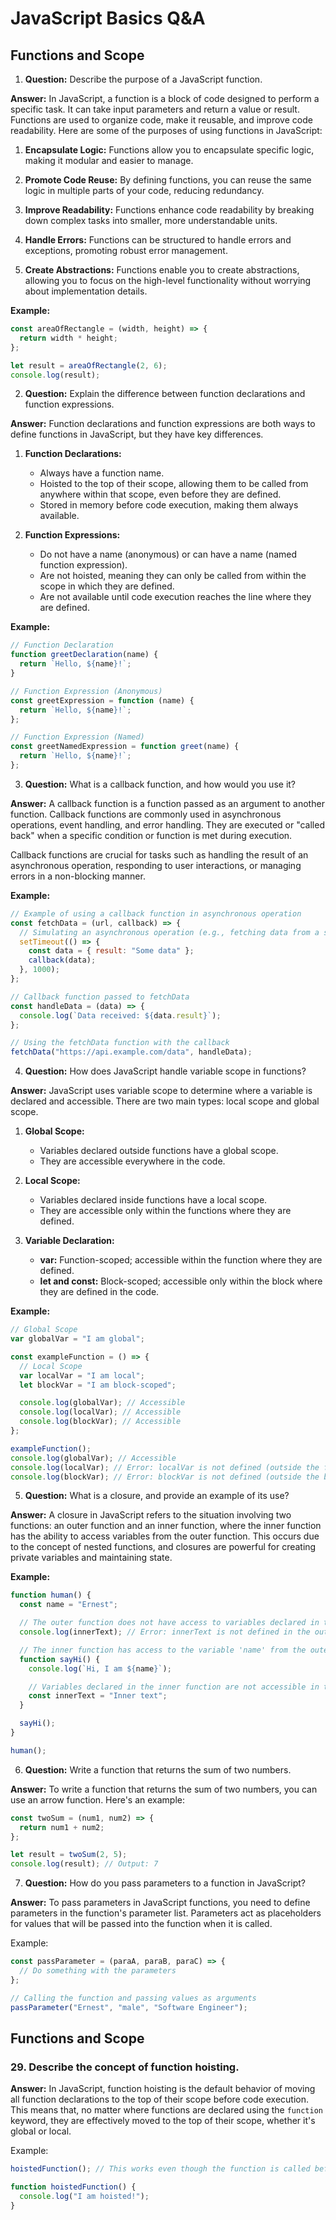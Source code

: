 # JavaScript Basics Q&A

## Functions and Scope

1. **Question:** Describe the purpose of a JavaScript function.

**Answer:**
In JavaScript, a function is a block of code designed to perform a specific task. It can take input parameters and return a value or result. Functions are used to organize code, make it reusable, and improve code readability. Here are some of the purposes of using functions in JavaScript:

1. **Encapsulate Logic:**
   Functions allow you to encapsulate specific logic, making it modular and easier to manage.

2. **Promote Code Reuse:**
   By defining functions, you can reuse the same logic in multiple parts of your code, reducing redundancy.

3. **Improve Readability:**
   Functions enhance code readability by breaking down complex tasks into smaller, more understandable units.

4. **Handle Errors:**
   Functions can be structured to handle errors and exceptions, promoting robust error management.

5. **Create Abstractions:**
   Functions enable you to create abstractions, allowing you to focus on the high-level functionality without worrying about implementation details.

**Example:**

```javascript
const areaOfRectangle = (width, height) => {
  return width * height;
};

let result = areaOfRectangle(2, 6);
console.log(result);
```

2. **Question:** Explain the difference between function declarations and function expressions.

**Answer:**
Function declarations and function expressions are both ways to define functions in JavaScript, but they have key differences.

1. **Function Declarations:**

   - Always have a function name.
   - Hoisted to the top of their scope, allowing them to be called from anywhere within that scope, even before they are defined.
   - Stored in memory before code execution, making them always available.

2. **Function Expressions:**
   - Do not have a name (anonymous) or can have a name (named function expression).
   - Are not hoisted, meaning they can only be called from within the scope in which they are defined.
   - Are not available until code execution reaches the line where they are defined.

**Example:**

```javascript
// Function Declaration
function greetDeclaration(name) {
  return `Hello, ${name}!`;
}

// Function Expression (Anonymous)
const greetExpression = function (name) {
  return `Hello, ${name}!`;
};

// Function Expression (Named)
const greetNamedExpression = function greet(name) {
  return `Hello, ${name}!`;
};
```

3. **Question:** What is a callback function, and how would you use it?

**Answer:**
A callback function is a function passed as an argument to another function. Callback functions are commonly used in asynchronous operations, event handling, and error handling. They are executed or "called back" when a specific condition or function is met during execution.

Callback functions are crucial for tasks such as handling the result of an asynchronous operation, responding to user interactions, or managing errors in a non-blocking manner.

**Example:**

```javascript
// Example of using a callback function in asynchronous operation
const fetchData = (url, callback) => {
  // Simulating an asynchronous operation (e.g., fetching data from a server)
  setTimeout(() => {
    const data = { result: "Some data" };
    callback(data);
  }, 1000);
};

// Callback function passed to fetchData
const handleData = (data) => {
  console.log(`Data received: ${data.result}`);
};

// Using the fetchData function with the callback
fetchData("https://api.example.com/data", handleData);
```

4. **Question:** How does JavaScript handle variable scope in functions?

**Answer:**
JavaScript uses variable scope to determine where a variable is declared and accessible. There are two main types: local scope and global scope.

1. **Global Scope:**

   - Variables declared outside functions have a global scope.
   - They are accessible everywhere in the code.

2. **Local Scope:**

   - Variables declared inside functions have a local scope.
   - They are accessible only within the functions where they are defined.

3. **Variable Declaration:**
   - **var:** Function-scoped; accessible within the function where they are defined.
   - **let and const:** Block-scoped; accessible only within the block where they are defined in the code.

**Example:**

```javascript
// Global Scope
var globalVar = "I am global";

const exampleFunction = () => {
  // Local Scope
  var localVar = "I am local";
  let blockVar = "I am block-scoped";

  console.log(globalVar); // Accessible
  console.log(localVar); // Accessible
  console.log(blockVar); // Accessible
};

exampleFunction();
console.log(globalVar); // Accessible
console.log(localVar); // Error: localVar is not defined (outside the function)
console.log(blockVar); // Error: blockVar is not defined (outside the block)
```

5. **Question:** What is a closure, and provide an example of its use?

**Answer:**
A closure in JavaScript refers to the situation involving two functions: an outer function and an inner function, where the inner function has the ability to access variables from the outer function. This occurs due to the concept of nested functions, and closures are powerful for creating private variables and maintaining state.

**Example:**

```javascript
function human() {
  const name = "Ernest";

  // The outer function does not have access to variables declared in the inner function
  console.log(innerText); // Error: innerText is not defined in the outer function

  // The inner function has access to the variable 'name' from the outer function
  function sayHi() {
    console.log(`Hi, I am ${name}`);

    // Variables declared in the inner function are not accessible in the outer function
    const innerText = "Inner text";
  }

  sayHi();
}

human();
```

6. **Question:** Write a function that returns the sum of two numbers.

**Answer:**
To write a function that returns the sum of two numbers, you can use an arrow function. Here's an example:

```javascript
const twoSum = (num1, num2) => {
  return num1 + num2;
};

let result = twoSum(2, 5);
console.log(result); // Output: 7
```

7. **Question:** How do you pass parameters to a function in JavaScript?

**Answer:**
To pass parameters in JavaScript functions, you need to define parameters in the function's parameter list. Parameters act as placeholders for values that will be passed into the function when it is called.

Example:

```javascript
const passParameter = (paraA, paraB, paraC) => {
  // Do something with the parameters
};

// Calling the function and passing values as arguments
passParameter("Ernest", "male", "Software Engineer");
```

## Functions and Scope

### 29. Describe the concept of function hoisting.

**Answer:**
In JavaScript, function hoisting is the default behavior of moving all function declarations to the top of their scope before code execution. This means that, no matter where functions are declared using the `function` keyword, they are effectively moved to the top of their scope, whether it's global or local.

Example:

```javascript
hoistedFunction(); // This works even though the function is called before its declaration

function hoistedFunction() {
  console.log("I am hoisted!");
}
```
